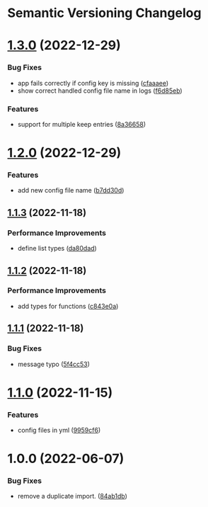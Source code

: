 # Semantic Versioning Changelog

# [1.3.0](https://github.com/deeagle/rob/compare/v1.2.0...v1.3.0) (2022-12-29)


### Bug Fixes

* app fails correctly if config key is missing ([cfaaaee](https://github.com/deeagle/rob/commit/cfaaaee8cf60aaba3042693b0a914f67291370dc))
* show correct handled config file name in logs ([f6d85eb](https://github.com/deeagle/rob/commit/f6d85eb4addbbc89badbdf160821e8445008744c))


### Features

* support for multiple keep entries ([8a36658](https://github.com/deeagle/rob/commit/8a36658a5c6e0c8955e2cd8731c2f0f60faf8ce1))

# [1.2.0](https://github.com/deeagle/rob/compare/v1.1.3...v1.2.0) (2022-12-29)


### Features

* add new config file name ([b7dd30d](https://github.com/deeagle/rob/commit/b7dd30dbefe6fa2c6e9fe960677e5ef72bbe8258))

## [1.1.3](https://github.com/deeagle/rob/compare/v1.1.2...v1.1.3) (2022-11-18)


### Performance Improvements

* define list types ([da80dad](https://github.com/deeagle/rob/commit/da80dad456de6d4efa8dd641e6ad18d2688d507b))

## [1.1.2](https://github.com/deeagle/rob/compare/v1.1.1...v1.1.2) (2022-11-18)


### Performance Improvements

* add types for functions ([c843e0a](https://github.com/deeagle/rob/commit/c843e0aed7d6574c6395cb5a3470cc6433f1e958))

## [1.1.1](https://github.com/deeagle/rob/compare/v1.1.0...v1.1.1) (2022-11-18)


### Bug Fixes

* message typo ([5f4cc53](https://github.com/deeagle/rob/commit/5f4cc53ab06b2e474ba708016c688c015bdb09b9))

# [1.1.0](https://github.com/deeagle/rob/compare/v1.0.0...v1.1.0) (2022-11-15)


### Features

* config files in yml ([9959cf6](https://github.com/deeagle/rob/commit/9959cf64b8b3250e93121c9deb8fe4e224a4888d))

# 1.0.0 (2022-06-07)


### Bug Fixes

* remove a duplicate import. ([84ab1db](https://github.com/deeagle/rob/commit/84ab1db559b39f918eba76ff93a7d41d6533d81a))
